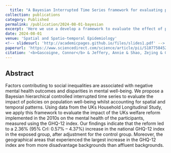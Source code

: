 ```yaml
---
  title: "A Bayesian Interrupted Time Series framework for evaluating policy change on mental well-being: An application to England’s welfare reform"
collection: publications
category: Published
permalink: /publication/2024-08-01-bayesian
excerpt: 'Here we use a develop a framework to evaluate the effect of policy on mental health.'
date: 2024-08-01
venue: 'Spatial and Spatio-temporal Epidemiology'
<!-- slidesurl: 'http://academicpages.github.io/files/slides1.pdf' -->
paperurl: 'https://www.sciencedirect.com/science/article/pii/S1877584524000297'
citation: '<b>Gascoigne, Connor</b> & Jeffery, Annie & Shao, Zejing & Geneletti, Sara & Kirkbride, James B & Baio, Gianluca & Blangiardo, Marta. (2024). &quot;A Bayesian Interrupted Time Series framework for evaluating policy change on mental well-being: An application to England’s welfare reform.&quot; <i>Spatial and Spatio-temporal Epidemiology</i>. 100662.'
---
```

  
  ## Abstract
  
  Factors contributing to social inequalities are associated with negative mental health outcomes and disparities in mental well-being. We propose a Bayesian hierarchical controlled interrupted time series to evaluate the impact of policies on population well-being whilst accounting for spatial and temporal patterns. Using data from the UKs Household Longitudinal Study, we apply this framework to evaluate the impact of the UKs welfare reform implemented in the 2010s on the mental health of the participants, measured using the GHQ-12 index. Our findings indicate that the reform led to a 2.36% (95% CrI: 0.57% – 4.37%) increase in the national GHQ-12 index in the exposed group, after adjustment for the control group. Moreover, the geographical areas that experienced the largest increase in the GHQ-12 index are from more disadvantage backgrounds than affluent backgrounds.
